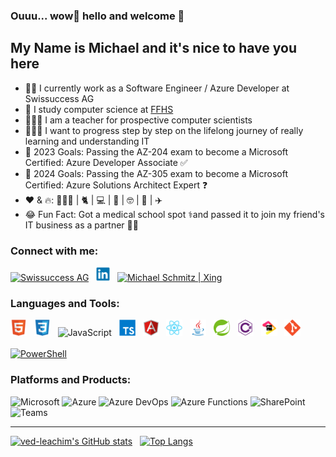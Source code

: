 ### Ouuu... wow🐉 hello and welcome 🙏

## My Name is Michael and it's nice to have you here

- 👨‍💻 I currently work as a Software Engineer / Azure Developer at Swissuccess AG
- 📜 I study computer science at [FFHS](https://www.ffhs.ch/en/degree-programmes/bachelor/informatik)
- 👨🏻‍🏫 I am a teacher for prospective computer scientists
- 🚶🏻‍♂️ I want to progress step by step on the lifelong journey of really learning and understanding IT
- 🥅 2023 Goals: Passing the AZ-204 exam to become a Microsoft Certified: Azure Developer Associate ✅
- 🥅 2024 Goals: Passing the AZ-305 exam to become a Microsoft Certified: Azure Solutions Architect Expert ❓
- ❤️ & 🔥: 👨‍👩‍👧 | 🐈 | 💻 | 💪 | 🤓 | 🎿 | ✈️
- 😂 Fun Fact: Got a medical school spot ⚕️and passed it to join my friend's IT business as a partner 👨‍💼

### Connect with me:

[<img float="left" alt="Swissuccess AG" width="22px" src="https://www.swissuccess.ch/wp-content/uploads/2020/05/swissuccess_rgb_resized_137_109.png" />](https://www.swissuccess.ch/)&nbsp;&nbsp;
[<img float="left" alt="Michael Schmitz | LinkedIn" width="22px" src="https://raw.githubusercontent.com/devicons/devicon/master/icons/linkedin/linkedin-original.svg"/>](https://www.linkedin.com/in/michael-schmitz-b25b6614a/)&nbsp;&nbsp;
[<img float="left" alt="Michael Schmitz | Xing" width="22px" src="https://camo.githubusercontent.com/559cb0e71b23bcd0b454d3312cb05542efb176a2236a5f6ecc99d478726172da/68747470733a2f2f6564656e742e6769746875622e696f2f537570657254696e7949636f6e732f696d616765732f7376672f78696e672e737667"/>](https://www.xing.com/profile/Michael_Schmitz425/cv)

### Languages and Tools:

<div>
<img alt="HTML 5" width="26px" src="https://raw.githubusercontent.com/devicons/devicon/master/icons/html5/html5-original.svg"/>&nbsp;&nbsp;
<img alt="CSS 3" width="26px" src="https://raw.githubusercontent.com/devicons/devicon/master/icons/css3/css3-original.svg"/>&nbsp;&nbsp;
<img alt="JavaScript" width="26px" src="https://raw.githubusercontent.com/jmnote/z-icons/master/svg/javascript.svg"/>&nbsp;&nbsp;
<img alt="TypeScript" width="26px" src="https://raw.githubusercontent.com/devicons/devicon/master/icons/typescript/typescript-plain.svg"/>&nbsp;&nbsp;
<img alt="AngularJS" width="26px" src="https://raw.githubusercontent.com/devicons/devicon/master/icons/angularjs/angularjs-original.svg"/>&nbsp;&nbsp;
<img alt="React.js" width="26px" src="https://raw.githubusercontent.com/devicons/devicon/master/icons/react/react-original.svg"/>&nbsp;&nbsp;
<img alt="Java" width="26px" src="https://raw.githubusercontent.com/devicons/devicon/master/icons/java/java-original.svg"/>&nbsp;&nbsp;
<img alt="Spring" width="26px" src="https://raw.githubusercontent.com/devicons/devicon/master/icons/spring/spring-original.svg"/>&nbsp;&nbsp;
<img alt="C#" width="26px" src="https://raw.githubusercontent.com/devicons/devicon/master/icons/csharp/csharp-line.svg"/>&nbsp;&nbsp;
<img alt="JetBrains IDEs" width="26px" src="https://raw.githubusercontent.com/devicons/devicon/master/icons/jetbrains/jetbrains-original.svg"/>&nbsp;&nbsp;
<img alt="Git" width="26px" src="https://raw.githubusercontent.com/devicons/devicon/master/icons/git/git-original.svg"/>&nbsp;&nbsp;
</div>
&nbsp;&nbsp;
<div>
<a href="https://github.com/ved-leachim/PowerShell"><img alt="PowerShell" widht="100px" src="https://img.shields.io/badge/powershell-5391FE?style=for-the-badge&logo=powershell&logoColor=white">
</div></a>

### Platforms and Products:

<div>
<img alt="Microsoft" width="108px" src="https://img.shields.io/badge/Microsoft-666666?style=for-the-badge&logo=microsoft&logoColor=white"/>
<img alt="Azure" width="150px" src="https://img.shields.io/badge/microsoft%20azure-0089D6?style=for-the-badge&logo=microsoft-azure&logoColor=white"/>
<img alt="Azure DevOps" width="127px" src="https://img.shields.io/badge/Azure_DevOps-0078D7?style=for-the-badge&logo=azure-devops&logoColor=white"/>
<img alt="Azure Functions" width="146px" src="https://img.shields.io/badge/Azure_Functions-0062AD?style=for-the-badge&logo=azure-functions&logoColor=white"/>
<img alt="SharePoint" width="178px" src="https://img.shields.io/badge/Microsoft_SharePoint-0078D4?style=for-the-badge&logo=microsoft-sharepoint&logoColor=white"/>
<img alt="Teams" width="143px" src="https://img.shields.io/badge/Microsoft_Teams-6264A7?style=for-the-badge&logo=microsoft-teams&logoColor=white"/>
</div>

---

[![ved-leachim's GitHub stats](https://github-readme-stats-git-masterrstaa-rickstaa.vercel.app/api?username=ved-leachim&count_private=true&hide=contribs,issues&show_icons=true&theme=tokyonight)](https://github.com/ved-leachim/github-readme-stats)&nbsp;&nbsp;
[![Top Langs](https://github-readme-stats-git-masterrstaa-rickstaa.vercel.app/api/top-langs/?username=ved-leachim&theme=tokyonight)](https://github.com/ved-leachim/github-readme-stats)
